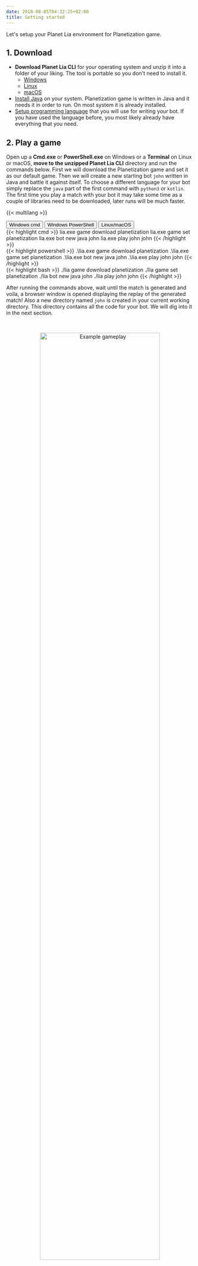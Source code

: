 ```yaml
---
date: 2018-08-05T04:32:25+02:00
title: Getting started
---
```


Let's setup your Planet Lia environment for Planetization game.

## 1. Download

* **Download Planet Lia CLI** for your operating system and unzip it into a folder of your liking. The tool is portable so you don't need to install it.
    * <a href="https://files.production.cloud.planetlia.com/games/planetization/1.0/windows/planet-lia.zip" target="_blank">Windows <i class="fas fa-download"></i></a>
    * <a href="https://files.production.cloud.planetlia.com/games/planetization/1.0/linux/planet-lia.zip">Linux <i class="fas fa-download"></i></a>
    * <a href="https://files.production.cloud.planetlia.com/games/planetization/1.0/macos/planet-lia.zip" target="_blank">macOS <i class="fas fa-download"></i></a>
* <a href="https://java.com/en/" target="_blank">Install Java</a> on your system. Planetization game is written in Java and it needs it in order to run. On most system it is already installed.
* <a href="/setup-programming-language/" target="_blank">Setup programming language</a> that you will use for writing your bot. 
If you have used the language before, you most likely already have everything that you need.

## 2. Play a game

Open up a **Cmd.exe** or **PowerShell.exe** on Windows or a **Terminal** on Linux or macOS, **move to the unzipped Planet Lia CLI** directory and run the commands below. 
First we will download the Planetization game and set it as our default game.
Then we will create a new starting bot `john` written in Java and battle it against itself. 
To choose a different language for your bot simply replace the `java` part of the first command with `python3` or `kotlin`.
The first time you play a match with your bot it may take some time as a couple of libraries need to be downloaded, later runs will be much faster.

{{< multilang >}}

<div class="tab">
    <button class="tablinks tc1 active" onclick="changeLanguage(event, 'Cmd', 'tc1', 'cc1')">Windows cmd</button>
    <button class="tablinks tc1" onclick="changeLanguage(event, 'PowerShell', 'tc1', 'cc1')">Windows PowerShell</button>
    <button class="tablinks tc1" onclick="changeLanguage(event, 'Terminal', 'tc1', 'cc1')">Linux/macOS</button>
</div>

<div id="Cmd" class="tabcontent cc1" style="display: block;">
{{< highlight cmd >}}
lia.exe game download planetization
lia.exe game set planetization
lia.exe bot new java john
lia.exe play john john
{{< /highlight >}}
</div>

<div id="PowerShell" class="tabcontent cc1">
{{< highlight powershell >}}
.\lia.exe game download planetization
.\lia.exe game set planetization
.\lia.exe bot new java john
.\lia.exe play john john
{{< /highlight >}}
</div>

<div id="Terminal" class="tabcontent cc1">
{{< highlight bash >}}
./lia game download planetization
./lia game set planetization
./lia bot new java john
./lia play john john
{{< /highlight >}}
</div>

<!-- ##### *Commands:* [*bot*](/lia-cli/#bot), [*play*](/lia-cli/#play) -->

After running the commands above, wait until the match is generated and voila, a browser window is opened displaying the replay of the generated match! 
Also a new directory named `john` is created in your current working directory. 
This directory contains all the code for your bot. We will dig into it in the next section.

<br/><div style="text-align:center"><img src="/static/docs/images/game-example.png" alt="Example gameplay" width="80%"/></div>

**Pro tip**: To speed up match generation, use `--skip-build` flag with `play` command. 
This will avoid building both bots before a match and it can be used when you will want to generate many matches one after another.

## 3. Understand your bot

With your favorite text editor open up your bot's main file. If you have created `Java` bot then open up `john/src/MyBot.java`, if `Python3` then `john/my_bot.py` and if `Kotlin` then `john/src/MyBot.kt`. 
You can also open the whole bot directory (eg. `john`) in an IDE. Check <a href="/examples/using-ide/">Using an IDE</a> example to learn more.

Starting bot implementation is very simple. Its now your goal to improve it.

**Read through the code to see how it works! If you need help, check out our <a href="/api">API</a>.**

Note that during the development you can structure your bot directory as you like, as long as the `MyBot` file acts as your "main" file.
This means that you can create additional files which you then import into `MyBot`.

 To delete a bot, simply delete it's directory, in our case the directory named `john`.

## 4. Debug your bot

A more detail guide on how to debug your bot using a step debugger integrated into your favourite IDE, is available [here](/examples/debugging-your-code).

Note if you use the `-d` flag with `play` command (eg. `lia.exe play -d john john`), you can **get a very useful debug view** while the match is generating, as shown below. 
It will let you to pause the match generation, step through it, view details of game entities, API calls and more. 

<br/><div style="text-align:center"><img src="/static/docs/images/debug-viewer.png" alt="Debug viewer" width="80%"/></div>


## Next up

Check out the game rules.

Next: **[Game rules](/game-rules)**

----

### Related:

* [Game rules](/game-rules)
* [API reference](/api/)
